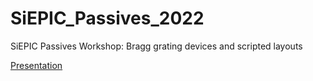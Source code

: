 # SiEPIC_Passives_2022
SiEPIC Passives Workshop: Bragg grating devices and scripted layouts

[Presentation](https://docs.google.com/presentation/d/1PV2jTB5SPuTzC8y9CUfQWkSiv_NmXNgYR_ENDzbP84U)
